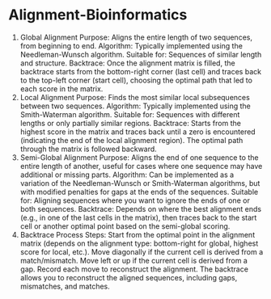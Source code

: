 # Alignment-Bioinformatics
1. Global Alignment
Purpose: Aligns the entire length of two sequences, from beginning to end.
Algorithm: Typically implemented using the Needleman-Wunsch algorithm.
Suitable for: Sequences of similar length and structure.
Backtrace: Once the alignment matrix is filled, the backtrace starts from the bottom-right corner (last cell) and traces back to the top-left corner (start cell), choosing the optimal path that led to each score in the matrix.
2. Local Alignment
Purpose: Finds the most similar local subsequences between two sequences.
Algorithm: Typically implemented using the Smith-Waterman algorithm.
Suitable for: Sequences with different lengths or only partially similar regions.
Backtrace: Starts from the highest score in the matrix and traces back until a zero is encountered (indicating the end of the local alignment region). The optimal path through the matrix is followed backward.
3. Semi-Global Alignment
Purpose: Aligns the end of one sequence to the entire length of another, useful for cases where one sequence may have additional or missing parts.
Algorithm: Can be implemented as a variation of the Needleman-Wunsch or Smith-Waterman algorithms, but with modified penalties for gaps at the ends of the sequences.
Suitable for: Aligning sequences where you want to ignore the ends of one or both sequences.
Backtrace: Depends on where the best alignment ends (e.g., in one of the last cells in the matrix), then traces back to the start cell or another optimal point based on the semi-global scoring.
4. Backtrace Process
Steps:
Start from the optimal point in the alignment matrix (depends on the alignment type: bottom-right for global, highest score for local, etc.).
Move diagonally if the current cell is derived from a match/mismatch.
Move left or up if the current cell is derived from a gap.
Record each move to reconstruct the alignment.
The backtrace allows you to reconstruct the aligned sequences, including gaps, mismatches, and matches.
